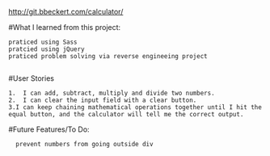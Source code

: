 http://git.bbeckert.com/calculator/

#What I learned from this project:
 ```
praticed using Sass
pratcied using jQuery 
praticed problem solving via reverse engineeing project 


```
#User Stories
```
1.  I can add, subtract, multiply and divide two numbers.
2.  I can clear the input field with a clear button.
3.I can keep chaining mathematical operations together until I hit the equal button, and the calculator will tell me the correct output.

```

#Future Features/To Do: 
  ```
	prevent numbers from going outside div
  ```
